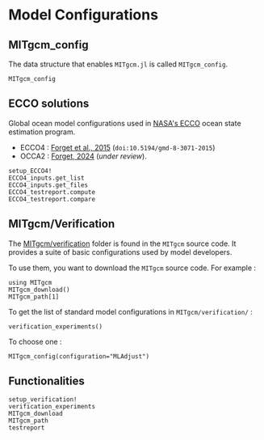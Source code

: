 # Model Configurations

## MITgcm_config

The data structure that enables `MITgcm.jl` is called `MITgcm_config`.

```@docs
MITgcm_config
```

## ECCO solutions

Global ocean model configurations used in [NASA's ECCO](https://ecco-group.org) ocean state estimation program.
- ECCO4 : [Forget et al., 2015](http://www.geosci-model-dev.net/8/3071/2015/) (`doi:10.5194/gmd-8-3071-2015`)
- OCCA2 : [Forget, 2024](https://doi.org/10.21203/rs.3.rs-3979671/v1) (_under review_).

```@docs
setup_ECCO4!
ECCO4_inputs.get_list
ECCO4_inputs.get_files
ECCO4_testreport.compute
ECCO4_testreport.compare
```

## MITgcm/Verification

The [MITgcm/verification](https://mitgcm.readthedocs.io/en/latest/getting_started/getting_started.html) folder is found in the `MITgcm` source code. It provides a suite of basic configurations used by model developers. 

To use them, you want to download the `MITgcm` source code. For example :

```@example 1
using MITgcm
MITgcm_download()
MITgcm_path[1]
```

To get the list of standard model configurations in `MITgcm/verification/` : 

```@example 1
verification_experiments()
```

To choose one : 

```@example 1
MITgcm_config(configuration="MLAdjust")
```

## Functionalities

```@docs
setup_verification!
verification_experiments
MITgcm_download
MITgcm_path
testreport
```
